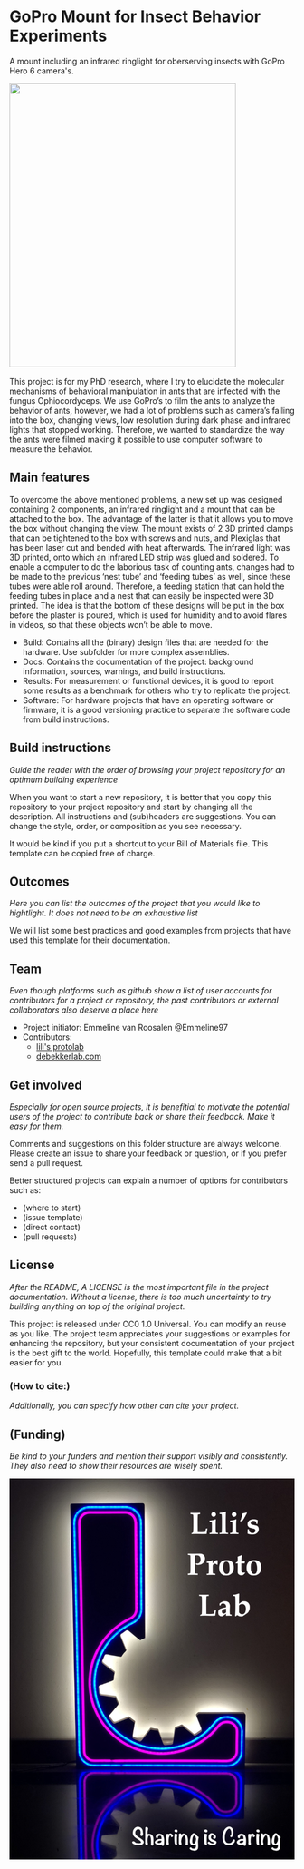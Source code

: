 # GoPro Mount for Insect Behavior Experiments
A mount including an infrared ringlight for oberserving insects with GoPro Hero 6 camera's.  

<img src="https://github.com/user-attachments/assets/915e4ef3-4d58-4626-8bd0-8e82dc2dd7d4" width="400" height="500">


This project is for my PhD research, where I try to elucidate the molecular mechanisms of behavioral manipulation in ants that are infected with the fungus Ophiocordyceps. We use GoPro’s to film the ants to analyze the behavior of ants, however, we had a lot of problems such as camera’s falling into the box, changing views, low resolution during dark phase and infrared lights that stopped working. Therefore, we wanted to standardize the way the ants were filmed making it possible to use computer software to measure the behavior.


## Main features

To overcome the above mentioned problems, a new set up was designed containing 2 components, an infrared ringlight and a mount that can be attached to the box. The advantage of the latter is that it allows you to move the box without changing the view. The mount exists of 2 3D printed clamps that can be tightened to the box with screws and nuts, and Plexiglas that has been laser cut and bended with heat afterwards. The infrared light was 3D printed, onto which an infrared LED strip was glued and soldered. To enable a computer to do the laborious task of counting ants, changes had to be made to the previous ‘nest tube’ and ‘feeding tubes’ as well, since these tubes were able roll around. Therefore, a feeding station that can hold the feeding tubes in place and a nest that can easily be inspected were 3D printed. The idea is that the bottom of these designs will be put in the box before the plaster is poured, which is used for humidity and to avoid flares in videos, so that these objects won’t be able to move. 



+ Build: Contains all the (binary) design files that are needed for the hardware. Use subfolder for more complex assemblies.
+ Docs: Contains the documentation of the project: background information, sources, warnings, and build instructions. 
+ Results: For measurement or functional devices, it is good to report some results as a benchmark for others who try to replicate the project.
+ Software: For hardware projects that have an operating software or firmware, it is a good versioning practice to separate the software code from build instructions.

## Build instructions
_Guide the reader with the order of browsing your project repository for an optimum building experience_
 
When you want to start a new repository, it is better that you copy this repository to your project repository and start by changing all the description.
All instructions and (sub)headers are suggestions. You can change the style, order, or composition as you see necessary. 

It would be kind if you put a shortcut to your Bill of Materials file.
This template can be copied free of charge. 

## Outcomes
_Here you can list the outcomes of the project that you would like to hightlight. It does not need to be an exhaustive list_

We will list some best practices and good examples from projects that have used this template for their documentation.

## Team
_Even though platforms such as github show a list of user accounts for contributors for a project or repository, the past contributors or external collaborators also deserve a place here_

+ Project initiator: Emmeline van Roosalen @Emmeline97
+ Contributors:
	+ [lili's protolab](https://www.uu.nl/en/research/lilis-proto-lab)  
 	+ [debekkerlab.com ](https://www.debekkerlab.com/)	 


## Get involved
_Especially for open source projects, it is benefitial to motivate the potential users of the project to contribute back or share their feedback. Make it easy for them._

Comments and suggestions on this folder structure are always welcome. Please create an issue to share your feedback or question, or if you prefer send a pull request. 

Better structured projects can explain a number of options for contributors such as: 
+ (where to start)
+ (issue template)
+ (direct contact)
+ (pull requests)

## License
_After the README, A LICENSE is the most important file in the project documentation. Without a license, there is too much uncertainty to try building anything on top of the original project._

This project is released under CC0 1.0 Universal. 
You can modify an reuse as you like.
The project team appreciates your suggestions or examples for enhancing the repository, but your consistent documentation of your project is the best gift to the world. Hopefully, this template could make that a bit easier for you. 

### (How to cite:)
_Additionally, you can specify how other can cite your project._

## (Funding)
_Be kind to your funders and mention their support visibly and consistently. They also need to show their resources are wisely spent._

![LPL sharing image](./Docs/Images/lpl_sharing.jpg)
